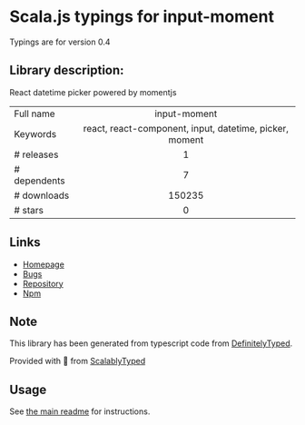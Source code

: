 
# Scala.js typings for input-moment

Typings are for version 0.4

## Library description:
React datetime picker powered by momentjs

|                    |                 |
| ------------------ | :-------------: |
| Full name          | input-moment |
| Keywords           | react, react-component, input, datetime, picker, moment |
| # releases         | 1 |
| # dependents       | 7 |
| # downloads        | 150235 |
| # stars            | 0 |

## Links
- [Homepage](https://github.com/wangzuo/input-moment#readme)
- [Bugs](https://github.com/wangzuo/input-moment/issues)
- [Repository](https://github.com/wangzuo/input-moment)
- [Npm](https://www.npmjs.com/package/input-moment)
    


## Note
This library has been generated from typescript code from [DefinitelyTyped](https://definitelytyped.org).

Provided with :purple_heart: from [ScalablyTyped](https://github.com/oyvindberg/ScalablyTyped)

## Usage
See [the main readme](../../readme.md) for instructions.


